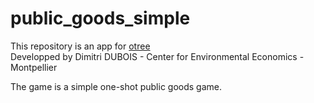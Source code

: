 # public_goods_simple

This repository is an app for [otree](http://www.otree.org)  
Developped by Dimitri DUBOIS - Center for Environmental Economics - Montpellier

The game is a simple one-shot public goods game.
